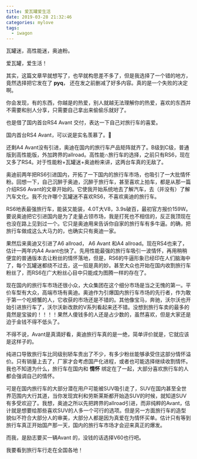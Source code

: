 ```yaml
---
title: 爱瓦罐爱生活
date: 2019-03-28 21:32:46
categories: mylove
tags:
  - iwagon
---
```


瓦罐迷，高性能迷，奥迪粉。

爱瓦罐，爱生活！

<!--more-->

其实，这篇文章早就想写了，也早就构思差不多了，但是我选择了一个错的地方，竟然选择把它发在了 **pyq**， 还在发之前删减了好多内容。真的是一个失败的决定啊。

你会发现，有的东西，你越是的热爱，别人就越无法理解你的热爱，喜欢的东西并不需要和别人分享，只需要自己拿出来偷偷乐就好了。

也是借了国内首台RS4 Avant 交付，表达一下自己对旅行车的喜爱。

国内首台RS4 Avant，可以说是实名羡慕了。🍋 

还剩A4 Avant没有引进，奥迪在国内的旅行车产品矩阵就齐了。B级到C级，普通版到高性能版，外加跨界的allroad。高性能∩旅行车的选择，之前只有RS6，现在又多了RS4。对于性能粉+瓦罐迷+奥迪粉来讲，这两台车真的无敌了。

奥迪前两年把RS6引进国内，开拓了一下国内的旅行车市场，也吸引了一大批情怀粉。回想一下，自己沉醉于奥迪，沉醉于旅行车，甚至喜欢上拍车，都是从那一篇介绍RS6 Avant的文章开始的。它使我开始系统地去了解汽车，去（并没有）了解汽车文化。我不允许哪个瓦罐迷不喜欢RS6，不喜欢奥迪的旅行车。

RS6地表最强旅行车，能装又能装，4.0T大V8，3.9s破百，最初官方报价159W。要说奥迪把它引进国内是为了走量占领市场，我是打死也不相信的，反正我顶现在也没在路上见到过一个。它只是奥迪用来告诉你自家的旅行车有多牛逼。的确，把旅行车做成这么大马力的，也确实只有奥迪一家。

果然后来奥迪又引进了A6 allroad， A6 Avant 和A4 allroad。现在RS4也来了，估计一两年内A4 Avant也快了。先用性能最强的旅行车吸引一波情怀，再用稍稍便宜的普通版本去让粉丝的情怀落地，但是，RS6的牛逼形象已经印在人们脑海中了，每个瓦罐迷都绕不过去，这一招是真的妙。甚至大众也开始在国内收割旅行车粉丝了，而RS6在广大粉丝心目中只能成为图腾一样的存在了。

现在国内的旅行车市场还很小众，大众集团在这个细分市场是当之无愧的第一。平价车型有大众，高端市场有奥迪。奥迪作为引爆国内旅行车市场的先行者，作为敢于第一个吃螃蟹的人，它收获的市场还是不错的。其他像宝马，奔驰，沃尔沃也开始引进旅行车了，沃尔沃新改款的V系列看起来还不错。没想到旅行车卖的最多的竟然是宝骏的！！！！果然人傻钱多的人还是占少数的，虽然喜欢，但是大家还是迫于金钱不得不低头了。

不得不说，Avant是真滴好看，奥迪旅行车真的是一绝，简单评价就是，它就应该是这样子的。

纯进口导致旅行车比同级别轿车贵出了不少，有多少粉丝能够承受住这部分情怀溢价。只有销量上去了，厂家才会考虑国产化进程，或者也可能选择继续收割情怀。我也不知道为什么，旅行车在国内和 **情怀** 绑定在了一起，大部分喜欢旅行车的人都会强调自己的情怀。 

可是在国内旅行车的大部分潜在用户可能被SUV吸引走了，SUV在国内甚至全世界范围内大行其道，当你发现宾利和劳斯莱斯都开始造SUV的时候，就知道SUV有多受欢迎了。我想，奥迪之所以先把跨界的allroad引进，而非纯粹的Avant，估计就是想要给那些喜欢SUV的人多一个可行的选项。但是另一方面旅行车的造型貌似不符合大部分人的审美，大部分人都是因为真爱在为情怀买单。估计只有等到旅行车真正开始国产那一天，国内的旅行车市场才会迎来真正的爆发。

而我，是励志要买一辆Avant 的，没钱的话选择V60也行吧。

我要看到旅行车行走在全国各地！